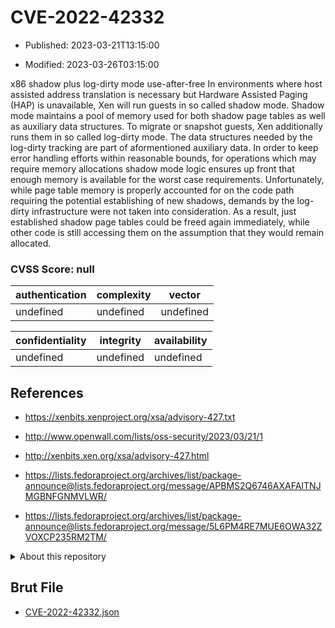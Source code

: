 # CVE-2022-42332

- Published: 2023-03-21T13:15:00

- Modified: 2023-03-26T03:15:00

x86 shadow plus log-dirty mode use-after-free In environments where host assisted address translation is necessary but Hardware Assisted Paging (HAP) is unavailable, Xen will run guests in so called shadow mode. Shadow mode maintains a pool of memory used for both shadow page tables as well as auxiliary data structures. To migrate or snapshot guests, Xen additionally runs them in so called log-dirty mode. The data structures needed by the log-dirty tracking are part of aformentioned auxiliary data. In order to keep error handling efforts within reasonable bounds, for operations which may require memory allocations shadow mode logic ensures up front that enough memory is available for the worst case requirements. Unfortunately, while page table memory is properly accounted for on the code path requiring the potential establishing of new shadows, demands by the log-dirty infrastructure were not taken into consideration. As a result, just established shadow page tables could be freed again immediately, while other code is still accessing them on the assumption that they would remain allocated.

### CVSS Score: **null**

| authentication | complexity | vector |
| --- | --- | --- |
| undefined | undefined | undefined |

| confidentiality | integrity | availability |
| --- | --- | --- |
| undefined | undefined | undefined |

## References

* https://xenbits.xenproject.org/xsa/advisory-427.txt

* http://www.openwall.com/lists/oss-security/2023/03/21/1

* http://xenbits.xen.org/xsa/advisory-427.html

* https://lists.fedoraproject.org/archives/list/package-announce@lists.fedoraproject.org/message/APBMS2Q6746AXAFAITNJMGBNFGNMVLWR/

* https://lists.fedoraproject.org/archives/list/package-announce@lists.fedoraproject.org/message/5L6PM4RE7MUE6OWA32ZVOXCP235RM2TM/

<details>
<summary>About this repository</summary> 

  This repository is part of the project [Live Hack CVE](https://github.com/Live-Hack-CVE). Main website can be found [www.live-hack.org](https://www.live-hack.org) 
  
  Made by [Sn0wAlice](https://github.com/Sn0wAlice) for the people that care about security and need to have a feed of the latest CVEs. Hope you enjoy it, don't forget to star the repo and follow me on [Twitter](https://twitter.com/Sn0wAlice) and [Github](https://github.com/Sn0wAlice). And that is my [personnal website](https://www.alice-snow.me/)

  - [Home Page](https://github.com/Live-Hack-CVE)
  - [Framework](https://github.com/Live-Hack-CVE/cve-framework)
  - [CVE database](https://github.com/Live-Hack-CVE/full_database)
  - [Changelog](https://github.com/Live-Hack-CVE/Changelog)
</details>

## Brut File

* [CVE-2022-42332.json](https://raw.githubusercontent.com/Live-Hack-CVE/full_database/main/cves/2022/CVE-2022-42332.json)


